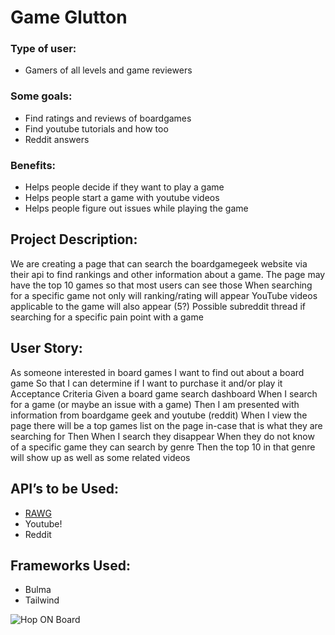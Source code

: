 # Game Glutton

### Type of user:
* Gamers of all levels and game reviewers
### Some goals:
* Find ratings and reviews of boardgames
* Find youtube tutorials and how too
* Reddit answers
### Benefits:
* Helps people decide if they want to play a game
* Helps people start a game with youtube videos
* Helps people figure out issues while playing the game 

## Project Description:
We are creating a page that can search the boardgamegeek website via their api to find rankings and other information about a game.
The page may have the top 10 games so that most users can see those
When searching for a specific game not only will ranking/rating will appear
YouTube videos applicable to the game will also appear (5?)
Possible subreddit thread if searching for a specific pain point with a game

## User Story:

As someone interested in board games
I want to find out about a board game
So that I can determine if I want to purchase it and/or play it
Acceptance Criteria
Given a board game search dashboard
When I search for a game (or maybe an issue with a game)
Then I am presented with information from boardgame geek and youtube (reddit)
When I view the page there will be a top games list on the page in-case that is what they are searching for
Then When I search they disappear 
When they do not know of a specific game they can search by genre
Then the top 10 in that genre will show up as well as some related videos

## API’s to be Used:
* [RAWG](https://rawg.io/apidocs)
* Youtube!
* Reddit

## Frameworks Used:
* Bulma
* Tailwind



![Hop ON Board](https://user-images.githubusercontent.com/82787571/171785363-f748843f-547d-493e-931f-1db52b309856.png)
